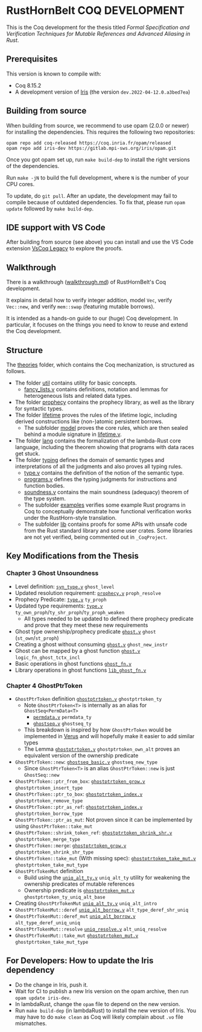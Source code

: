 # RustHornBelt COQ DEVELOPMENT

This is the Coq development for the thesis titled _Formal Specification and Verification Techniques for Mutable References and Advanced Aliasing in Rust_.

## Prerequisites

This version is known to compile with:

- Coq 8.15.2
- A development version of [Iris](https://gitlab.mpi-sws.org/iris/iris)
  (the version `dev.2022-04-12.0.a3bed7ea`)

## Building from source

When building from source, we recommend to use opam (2.0.0 or newer) for
installing the dependencies. This requires the following two repositories:

    opam repo add coq-released https://coq.inria.fr/opam/released
    opam repo add iris-dev https://gitlab.mpi-sws.org/iris/opam.git

Once you got opam set up, run `make build-dep` to install the right versions
of the dependencies.

Run `make -jN` to build the full development, where `N` is the number of your
CPU cores.

To update, do `git pull`. After an update, the development may fail to compile
because of outdated dependencies. To fix that, please run `opam update`
followed by `make build-dep`.

## IDE support with VS Code

After building from source (see above) you can install and use the VS Code
extension [VsCoq Legacy](https://marketplace.visualstudio.com/items?itemName=coq-community.vscoq1)
to explore the proofs.

## Walkthrough

There is a walkthrough ([walkthrough.md](walkthrough.md)) of RustHornBelt's Coq
development.

It explains in detail how to verify integer addition, model `Vec`, verify
`Vec::new`, and verify `mem::swap` (featuring mutable borrows).

It is intended as a hands-on guide to our (huge) Coq development.
In particular, it focuses on the things you need to know to reuse and extend
the Coq development.

## Structure

The [theories](theories) folder, which contains the Coq mechanization,
is structured as follows.
- The folder [util](theories/util) contains utility for basic concepts.
  - [fancy_lists.v](theories/util/fancy_lists.v) contains definitions, notation
    and lemmas for heterogeneous lists and related data types.
- The folder [prophecy](theories/prophecy) contains the prophecy library,
  as well as the library for syntactic types.
- The folder [lifetime](theories/lifetime) proves the rules of the lifetime
  logic, including derived constructions like (non-)atomic persistent borrows.
  - The subfolder [model](theories/lifetime/model) proves the core rules, which
    are then sealed behind a module signature in
    [lifetime.v](theories/lifetime/lifetime.v).
- The folder [lang](theories/lang) contains the formalization of the lambda-Rust
  core language, including the theorem showing that programs with data races get
  stuck.
- The folder [typing](theories/typing) defines the domain of semantic types and
  interpretations of all the judgments and also proves all typing rules.
  - [type.v](theories/typing/type.v) contains the definition of the notion
    of the semantic type.
  - [programs.v](theories/typing/programs.v) defines the typing judgments for
    instructions and function bodies.
  - [soundness.v](theories/typing/soundness.v) contains the main soundness
    (adequacy) theorem of the type system.
  - The subfolder [examples](theories/typing/examples) verifies some example
    Rust programs in Coq to conceptually demonstrate how functional verification
    works under the RustHorn-style translation.
  - The subfolder [lib](theories/typing/lib) contains proofs for some APIs
    with unsafe code from the Rust standard library and some user crates.
    Some libraries are not yet verified, being commented out in `_CoqProject`.

## Key Modifications from the Thesis

### Chapter 3 Ghost Unsoundness
 * Level definition: [`syn_type.v`](theories/prophecy/syn_type.v) `ghost_level`
 * Updated resolution requirement: [`prophecy.v`](theories/prophecy/prophecy.v) `proph_resolve`
 * Prophecy Predicate: [`type.v`](theories/typing/type.v) `ty_proph`
 * Updated type requirements: [`type.v`](theories/typing/type.v)  `ty_own_proph`/`ty_shr_proph`/`ty_proph_weaken`
   - All types needed to be updated to defined there prophecy predicate and prove that they meet these new requirements
 * Ghost type ownership/prophecy predicate [`ghost.v`](theories/typing/ghost.v)  `ghost` (`st_own`/`st_proph`)
 * Creating a ghost without consuming [`ghost.v`](theories/typing/ghost.v)  `ghost_new_instr`
 * Ghost can be mapped by a ghost function [`ghost.v`](theories/typing/ghost.v) `logic_fn_ghost_tctx_incl`
 * Basic operations in ghost functions [`ghost_fn.v`](theories/typing/ghost_fn.v)
 * Library operations in ghost functions [`lib_ghost_fn.v`](theories/typing/lib/lib_ghost_fn.v)
 
### Chapter 4 GhostPtrToken
 * `GhostPtrToken` definition [`ghostptrtoken.v`](theories/typing/lib/ghostptrtoken/ghostptrtoken.v) `ghostptrtoken_ty`
   - Note `GhostPtrToken<T>` is internally as an alias for `GhostSeq<PermData<T>`
     - [`permdata.v`](theories/typing/lib/ghostptrtoken/permdata.v) `permdata_ty`
     - [`ghostseq.v`](theories/typing/lib/ghostptrtoken/ghostseq.v) `ghostseq_ty`
   - This breakdown is inspired by how `GhostPtrToken` would be implemented in [Verus](https://arxiv.org/pdf/2303.05491.pdf) and will hopefully make it easier to add similar types
   - The Lemma [`ghostptrtoken.v`](theories/typing/lib/ghostptrtoken/ghostptrtoken.v) `ghostptrtoken_own_alt` proves an equivalent version of the ownership predicate
 * `GhostPtrToken::new`: [`ghostseq_basic.v`](theories/typing/lib/ghostptrtoken/ghostseq_basic.v) `ghostseq_new_type` 
   - Since `GhostPtrToken<T>` is an alias `GhostPtrToken::new` is just `GhostSeq::new`
 * `GhostPtrToken::ptr_from_box`:  [`ghostptrtoken_grow.v`](theories/typing/lib/ghostptrtoken/ghostptrtoken_grow.v) `ghostptrtoken_insert_type` 
 * `GhostPtrToken::ptr_to_box`:  [`ghostptrtoken_index.v`](theories/typing/lib/ghostptrtoken/ghostptrtoken_index.v) `ghostptrtoken_remove_type`
 * `GhostPtrToken::ptr_as_ref`:  [`ghostptrtoken_index.v`](theories/typing/lib/ghostptrtoken/ghostptrtoken_index.v) `ghostptrtoken_borrow_type`
 * `GhostPtrToken::ptr_as_mut`: Not proven since it can be implemented by using `GhostPtrToken::take_mut`
 * `GhostPtrToken::shrink_token_ref`:  [`ghostptrtoken_shrink_shr.v`](theories/typing/lib/ghostptrtoken/ghostptrtoken_shrink_shr.v) `ghostptrtoken_merge_type` 
 * `GhostPtrToken::merge`:  [`ghostptrtoken_grow.v`](theories/typing/lib/ghostptrtoken/ghostptrtoken_grow.v) `ghostptrtoken_shrink_shr_type` 
 * `GhostPtrToken::take_mut` (With missing spec): [`ghostptrtoken_take_mut.v`](theories/typing/lib/ghostptrtoken/ghostptrtoken_take_mut.v) `ghostptrtoken_take_mut_type` 
 * `GhostPtrTokenMut` definition
   - Build using the [`uniq_alt_ty.v`](theories/typing/uniq_alt.v) `uniq_alt_ty` utility for weakening the ownership predicates of mutable references 
   - Ownership predicate is [`ghostptrtoken_mut.v`](theories/typing/lib/ghostptrtoken/ghostptrtoken_mut.v) `ghostptrtoken_ty_uniq_alt_base`
 * Creating `GhostPtrTokenMut` [`uniq_alt_ty.v`](theories/typing/uniq_alt.v) `uniq_alt_intro`
 * `GhostPtrTokenMut::deref` [`uniq_alt_borrow.v`](theories/typing/uniq_alt_borrow.v) `alt_type_deref_shr_uniq`
 * `GhostPtrTokenMut::deref_mut` [`uniq_alt_borrow.v`](theories/typing/uniq_alt_borrow.v) `alt_type_deref_uniq_uniq`
 * `GhostPtrTokenMut::resolve` [`uniq_resolve.v`](theories/typing/uniq_resolve.v) `alt_uniq_resolve`
 * `GhostPtrTokenMut::take_mut` [`ghostptrtoken_mut.v`](theories/typing/lib/ghostptrtoken/ghostptrtoken_mut.v) `ghostptrtoken_take_mut_type`

## For Developers: How to update the Iris dependency

- Do the change in Iris, push it.
- Wait for CI to publish a new Iris version on the opam archive, then run
  `opam update iris-dev`.
- In lambdaRust, change the `opam` file to depend on the new version.
- Run `make build-dep` (in lambdaRust) to install the new version of Iris.
  You may have to do `make clean` as Coq will likely complain about `.vo` file
  mismatches.
